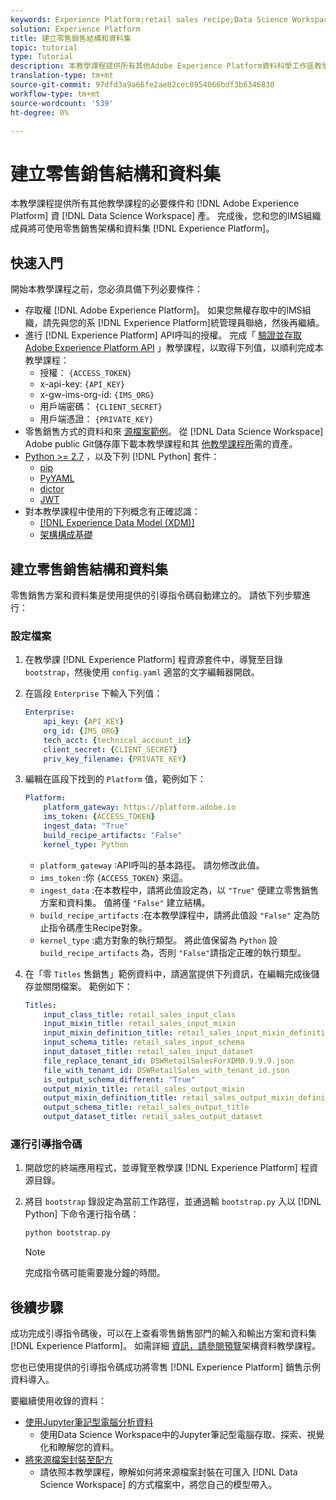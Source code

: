 ```yaml
---
keywords: Experience Platform;retail sales recipe;Data Science Workspace;popular topics;recipes
solution: Experience Platform
title: 建立零售銷售結構和資料集
topic: tutorial
type: Tutorial
description: 本教學課程提供所有其他Adobe Experience Platform資料科學工作區教學課程的必要條件和必要資產。 完成後，您和您的IMS組織Experience Platform成員將可使用零售銷售架構和資料集。
translation-type: tm+mt
source-git-commit: 97dfd3a9a66fe2ae82cec8954066bdf3b6346830
workflow-type: tm+mt
source-wordcount: '539'
ht-degree: 0%

---
```



# 建立零售銷售結構和資料集

本教學課程提供所有其他教學課程的必要條件和 [!DNL Adobe Experience Platform] 資 [!DNL Data Science Workspace] 產。 完成後，您和您的IMS組織成員將可使用零售銷售架構和資料集 [!DNL Experience Platform]。

## 快速入門

開始本教學課程之前，您必須具備下列必要條件：
- 存取權 [!DNL Adobe Experience Platform]。 如果您無權存取中的IMS組織，請先與您的系 [!DNL Experience Platform]統管理員聯絡，然後再繼續。
- 進行 [!DNL Experience Platform] API呼叫的授權。 完成「 [驗證並存取Adobe Experience Platform API](../../tutorials/authentication.md) 」教學課程，以取得下列值，以順利完成本教學課程：
   - 授權： `{ACCESS_TOKEN}`
   - x-api-key: `{API_KEY}`
   - x-gw-ims-org-id: `{IMS_ORG}`
   - 用戶端密碼： `{CLIENT_SECRET}`
   - 用戶端憑證： `{PRIVATE_KEY}`
- 零售銷售方式的資料和來 [源檔案範例](../pre-built-recipes/retail-sales.md)。 從 [!DNL Data Science Workspace] Adobe public Git儲存庫下載本教學課程和其 [他教學課程所](https://github.com/adobe/experience-platform-dsw-reference/)需的資產。
- [Python >= 2.7](https://www.python.org/downloads/) ，以及下列 [!DNL Python] 套件：
   - [pip](https://pypi.org/project/pip/)
   - [PyYAML](https://pyyaml.org/)
   - [dictor](https://pypi.org/project/dictor/)
   - [JWT](https://pypi.org/project/jwt/)
- 對本教學課程中使用的下列概念有正確認識：
   - [[!DNL Experience Data Model (XDM)]](../../xdm/home.md)
   - [架構構成基礎](../../xdm/schema/field-dictionary.md)

## 建立零售銷售結構和資料集

零售銷售方案和資料集是使用提供的引導指令碼自動建立的。 請依下列步驟進行：

### 設定檔案

1. 在教學課 [!DNL Experience Platform] 程資源套件中，導覽至目錄 `bootstrap`，然後使用 `config.yaml` 適當的文字編輯器開啟。
2. 在區段 `Enterprise` 下輸入下列值：

   ```yaml
   Enterprise:
       api_key: {API_KEY}
       org_id: {IMS_ORG}
       tech_acct: {technical_account_id}
       client_secret: {CLIENT_SECRET}
       priv_key_filename: {PRIVATE_KEY}
   ```

3. 編輯在區段下找到的 `Platform` 值，範例如下：

   ```yaml
   Platform:
       platform_gateway: https://platform.adobe.io
       ims_token: {ACCESS_TOKEN}
       ingest_data: "True"
       build_recipe_artifacts: "False"
       kernel_type: Python
   ```

   - `platform_gateway` :API呼叫的基本路徑。 請勿修改此值。
   - `ims_token` :你 `{ACCESS_TOKEN}` 來這。
   - `ingest_data` :在本教程中，請將此值設定為，以 `"True"` 便建立零售銷售方案和資料集。 值將僅 `"False"` 建立結構。
   - `build_recipe_artifacts` :在本教學課程中，請將此值設 `"False"` 定為防止指令碼產生Recipe對象。
   - `kernel_type` :處方對象的執行類型。 將此值保留為 `Python` 設 `build_recipe_artifacts` 為，否則 `"False"`請指定正確的執行類型。

4. 在「零 `Titles` 售銷售」範例資料中，請適當提供下列資訊，在編輯完成後儲存並關閉檔案。 範例如下：

   ```yaml
   Titles:
       input_class_title: retail_sales_input_class
       input_mixin_title: retail_sales_input_mixin
       input_mixin_definition_title: retail_sales_input_mixin_definition
       input_schema_title: retail_sales_input_schema
       input_dataset_title: retail_sales_input_dataset
       file_replace_tenant_id: DSWRetailSalesForXDM0.9.9.9.json
       file_with_tenant_id: DSWRetailSales_with_tenant_id.json
       is_output_schema_different: "True"
       output_mixin_title: retail_sales_output_mixin
       output_mixin_definition_title: retail_sales_output_mixin_definition
       output_schema_title: retail_sales_output_title
       output_dataset_title: retail_sales_output_dataset
   ```

### 運行引導指令碼

1. 開啟您的終端應用程式，並導覽至教學課 [!DNL Experience Platform] 程資源目錄。
2. 將目 `bootstrap` 錄設定為當前工作路徑，並通過輸 `bootstrap.py` 入以 [!DNL Python] 下命令運行指令碼：

   ```bash
   python bootstrap.py
   ```

   >[!NOTE]
   >
   >完成指令碼可能需要幾分鐘的時間。

## 後續步驟

成功完成引導指令碼後，可以在上查看零售銷售部門的輸入和輸出方案和資料集 [!DNL Experience Platform]。 如需詳細 [資訊，請參閱預覽](./preview-schema-data.md)架構資料教學課程。

您也已使用提供的引導指令碼成功將零售 [!DNL Experience Platform] 銷售示例資料導入。

要繼續使用收錄的資料：
- [使用Jupyter筆記型電腦分析資料](../jupyterlab/analyze-your-data.md)
   - 使用Data Science Workspace中的Jupyter筆記型電腦存取、探索、視覺化和瞭解您的資料。
- [將來源檔案封裝至配方](./package-source-files-recipe.md)
   - 請依照本教學課程，瞭解如何將來源檔案封裝在可匯入 [!DNL Data Science Workspace] 的方式檔案中，將您自己的模型帶入。